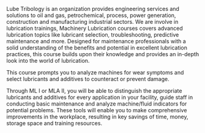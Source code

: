 Lube Tribology is an organization provides engineering services and solutions to oil and gas, petrochemical, process, power generation, construction and manufacturing industrial sectors.
We are involve in lubrication trainings, Machinery Lubrication courses covers advanced lubrication topics like lubricant selection, troubleshooting, predictive maintenance and more. Designed for maintenance professionals with a solid understanding of the benefits and potential in excellent lubrication practices, this course builds upon their knowledge and provides an in-depth look into the world of lubrication.

This course prompts you to analyze machines for wear symptoms and select lubricants and additives to counteract or prevent damage.

Through ML I or MLA II, you will be able to distinguish the appropriate lubricants and additives for every application in your facility, guide staff in conducting basic maintenance and analyze machine/fluid indicators for potential problems. These tools will enable you to make comprehensive improvements in the workplace, resulting in key savings of time, money, storage space and training resources.
